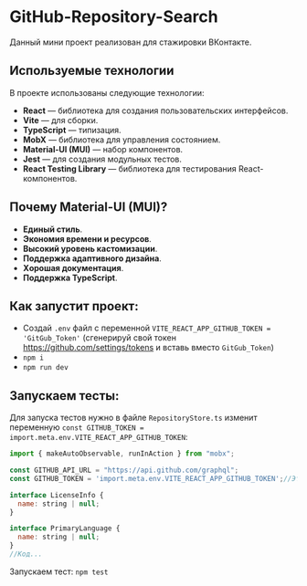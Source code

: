 # GitHub-Repository-Search
Данный мини проект реализован для стажировки ВКонтакте.

## Используемые технологии

В проекте использованы следующие технологии:

- **React** — библиотека для создания пользовательских интерфейсов.
- **Vite** — для сборки.
- **TypeScript** — типизация.
- **MobX** — библиотека для управления состоянием.
- **Material-UI (MUI)** — набор компонентов.
- **Jest** — для создания модульных тестов.
- **React Testing Library** — библиотека для тестирования React-компонентов.

## Почему Material-UI (MUI)?

- **Единый стиль**.
- **Экономия времени и ресурсов**.
- **Высокий уровень кастомизации**.
- **Поддержка адаптивного дизайна**.
- **Xорошая документация**.
- **Поддержка TypeScript**.

## Как запустит проект:
- Создай `.env` файл с переменной `VITE_REACT_APP_GITHUB_TOKEN = 'GitGub_Token'` (сгенерируй свой токен https://github.com/settings/tokens и вставь вместо `GitGub_Token`)
- `npm i`
- `npm run dev`

## Запускаем тесты: 
Для запуска тестов нужно в файле `RepositoryStore.ts` изменит переменную `const GITHUB_TOKEN = import.meta.env.VITE_REACT_APP_GITHUB_TOKEN`:

```js
import { makeAutoObservable, runInAction } from "mobx";

const GITHUB_API_URL = "https://api.github.com/graphql";
const GITHUB_TOKEN = 'import.meta.env.VITE_REACT_APP_GITHUB_TOKEN';//Это поможет избавиться от ошибки с import.meta.

interface LicenseInfo {
  name: string | null;
}

interface PrimaryLanguage {
  name: string | null;
}
//Код...
```
Запускаем тест: `npm test`

